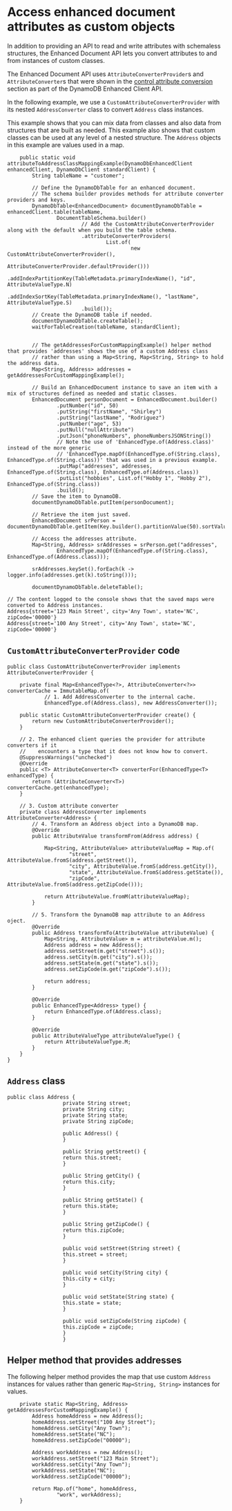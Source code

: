 # Access enhanced document attributes as custom objects<a name="ddb-en-client-doc-api-convert"></a>

In addition to providing an API to read and write attributes with schemaless structures, the Enhanced Document API lets you convert attributes to and from instances of custom classes\.

The Enhanced Document API uses `AttributeConverterProvider`s and `AttributeConverter`s that were shown in the [control attribute conversion](ddb-en-client-adv-features-conversion.md) section as part of the DynamoDB Enhanced Client API\.

In the following example, we use a `CustomAttributeConverterProvider` with its nested `AddressConverter` class to convert `Address` class instances\. 

This example shows that you can mix data from classes and also data from structures that are built as needed\. This example also shows that custom classes can be used at any level of a nested structure\. The `Address` objects in this example are values used in a map\.

```
    public static void attributeToAddressClassMappingExample(DynamoDbEnhancedClient enhancedClient, DynamoDbClient standardClient) {
        String tableName = "customer";

        // Define the DynamoDbTable for an enhanced document.
        // The schema builder provides methods for attribute converter providers and keys.
        DynamoDbTable<EnhancedDocument> documentDynamoDbTable = enhancedClient.table(tableName,
                DocumentTableSchema.builder()
                        // Add the CustomAttributeConverterProvider along with the default when you build the table schema.
                        .attributeConverterProviders(
                                List.of(
                                        new CustomAttributeConverterProvider(),
                                        AttributeConverterProvider.defaultProvider()))
                        .addIndexPartitionKey(TableMetadata.primaryIndexName(), "id", AttributeValueType.N)
                        .addIndexSortKey(TableMetadata.primaryIndexName(), "lastName", AttributeValueType.S)
                        .build());
        // Create the DynamoDB table if needed.
        documentDynamoDbTable.createTable();
        waitForTableCreation(tableName, standardClient);


        // The getAddressesForCustomMappingExample() helper method that provides 'addresses' shows the use of a custom Address class
        // rather than using a Map<String, Map<String, String> to hold the address data.
        Map<String, Address> addresses = getAddressesForCustomMappingExample();

        // Build an EnhancedDocument instance to save an item with a mix of structures defined as needed and static classes.
        EnhancedDocument personDocument = EnhancedDocument.builder()
                .putNumber("id", 50)
                .putString("firstName", "Shirley")
                .putString("lastName", "Rodriguez")
                .putNumber("age", 53)
                .putNull("nullAttribute")
                .putJson("phoneNumbers", phoneNumbersJSONString())
                // Note the use of 'EnhancedType.of(Address.class)' instead of the more generic
                // 'EnhancedType.mapOf(EnhancedType.of(String.class), EnhancedType.of(String.class))' that was used in a previous example.
                .putMap("addresses", addresses, EnhancedType.of(String.class), EnhancedType.of(Address.class))
                .putList("hobbies", List.of("Hobby 1", "Hobby 2"), EnhancedType.of(String.class))
                .build();
        // Save the item to DynamoDB.
        documentDynamoDbTable.putItem(personDocument);

        // Retrieve the item just saved.
        EnhancedDocument srPerson = documentDynamoDbTable.getItem(Key.builder().partitionValue(50).sortValue("Rodriguez").build());

        // Access the addresses attribute.
        Map<String, Address> srAddresses = srPerson.get("addresses",
                EnhancedType.mapOf(EnhancedType.of(String.class), EnhancedType.of(Address.class)));

        srAddresses.keySet().forEach(k -> logger.info(addresses.get(k).toString()));

        documentDynamoDbTable.deleteTable();

// The content logged to the console shows that the saved maps were converted to Address instances.
Address{street='123 Main Street', city='Any Town', state='NC', zipCode='00000'}
Address{street='100 Any Street', city='Any Town', state='NC', zipCode='00000'}
```

## `CustomAttributeConverterProvider` code<a name="ddb-en-client-doc-api-convert-provider"></a>

```
public class CustomAttributeConverterProvider implements AttributeConverterProvider {

    private final Map<EnhancedType<?>, AttributeConverter<?>> converterCache = ImmutableMap.of(
            // 1. Add AddressConverter to the internal cache.
            EnhancedType.of(Address.class), new AddressConverter());

    public static CustomAttributeConverterProvider create() {
        return new CustomAttributeConverterProvider();
    }

    // 2. The enhanced client queries the provider for attribute converters if it
    //    encounters a type that it does not know how to convert.
    @SuppressWarnings("unchecked")
    @Override
    public <T> AttributeConverter<T> converterFor(EnhancedType<T> enhancedType) {
        return (AttributeConverter<T>) converterCache.get(enhancedType);
    }

    // 3. Custom attribute converter
    private class AddressConverter implements AttributeConverter<Address> {
        // 4. Transform an Address object into a DynamoDB map.
        @Override
        public AttributeValue transformFrom(Address address) {

            Map<String, AttributeValue> attributeValueMap = Map.of(
                    "street", AttributeValue.fromS(address.getStreet()),
                    "city", AttributeValue.fromS(address.getCity()),
                    "state", AttributeValue.fromS(address.getState()),
                    "zipCode", AttributeValue.fromS(address.getZipCode()));

            return AttributeValue.fromM(attributeValueMap);
        }

        // 5. Transform the DynamoDB map attribute to an Address oject.
        @Override
        public Address transformTo(AttributeValue attributeValue) {
            Map<String, AttributeValue> m = attributeValue.m();
            Address address = new Address();
            address.setStreet(m.get("street").s());
            address.setCity(m.get("city").s());
            address.setState(m.get("state").s());
            address.setZipCode(m.get("zipCode").s());

            return address;
        }

        @Override
        public EnhancedType<Address> type() {
            return EnhancedType.of(Address.class);
        }

        @Override
        public AttributeValueType attributeValueType() {
            return AttributeValueType.M;
        }
    }
}
```

## `Address` class<a name="ddb-en-client-doc-api-convert-address"></a>

```
public class Address {
                  private String street;
                  private String city;
                  private String state;
                  private String zipCode;

                  public Address() {
                  }

                  public String getStreet() {
                  return this.street;
                  }

                  public String getCity() {
                  return this.city;
                  }

                  public String getState() {
                  return this.state;
                  }

                  public String getZipCode() {
                  return this.zipCode;
                  }

                  public void setStreet(String street) {
                  this.street = street;
                  }

                  public void setCity(String city) {
                  this.city = city;
                  }

                  public void setState(String state) {
                  this.state = state;
                  }

                  public void setZipCode(String zipCode) {
                  this.zipCode = zipCode;
                  }
                  }
```

## Helper method that provides addresses<a name="ddb-en-client-doc-api-convert-helper"></a>

The following helper method provides the map that use custom `Address` instances for values rather than generic `Map<String, String>` instances for values\.

```
    private static Map<String, Address> getAddressesForCustomMappingExample() {
        Address homeAddress = new Address();
        homeAddress.setStreet("100 Any Street");
        homeAddress.setCity("Any Town");
        homeAddress.setState("NC");
        homeAddress.setZipCode("00000");

        Address workAddress = new Address();
        workAddress.setStreet("123 Main Street");
        workAddress.setCity("Any Town");
        workAddress.setState("NC");
        workAddress.setZipCode("00000");

        return Map.of("home", homeAddress,
                "work", workAddress);
    }
```